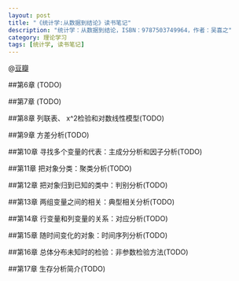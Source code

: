 ```yaml
---
layout: post
title: "《统计学:从数据到结论》读书笔记"
description: "统计学：从数据到结论，ISBN：9787503749964，作者：吴喜之"
category: 理论学习
tags: [统计学, 读书笔记]
---
```

@[豆瓣](http://book.douban.com/subject/2193810/)

##第6章 (TODO)

##第7章 (TODO)

##第8章 列联表、 x^2检验和对数线性模型(TODO)

##第9章 方差分析(TODO)

##第10章 寻找多个变量的代表：主成分分析和因子分析(TODO)

##第11章 把对象分类：聚类分析(TODO)

##第12章 把对象归到已知的类中：判别分析(TODO)

##第13章 两组变量之间的相关：典型相关分析(TODO)

##第14章 行变量和列变量的关系：对应分析(TODO)

##第15章 随时间变化的对象：时间序列分析(TODO)

##第16章 总体分布未知时的检验：非参数检验方法(TODO)

##第17章 生存分析简介(TODO)
